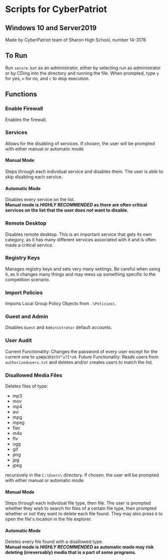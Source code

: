 # Scripts for CyberPatriot
## Windows 10 and Server2019
Made by CyberPatriot team of Sharon High School, number 14-3178
## To Run
Run `secure.bat` as an administrator, either by selecting run as administrator or by CDing into the directory and running the file. When prompted, type `y` for yes, `n` for no, and `c` to stop execution.
## Functions
### Enable Firewall
Enables the firewall.
### Services
Allows for the disabling of services. If chosen, the user will be prompted with either manual or automatic mode.
#### Manual Mode
Steps through each individual service and disables them. The user is able to skip disabling each service.
#### Automatic Mode
Disables every service on the list.  
**Manual mode is *HIGHLY RECOMMENDED* as there are often critical services on the list that the user does not want to disable.**
### Remote Desktop
Disables remote desktop. This is an important service that gets its own category, as it has many different services associated with it and is often made a critical service.
### Registry Keys
Manages registry keys and sets very many settings. Be careful when using it, as it changes many things and may mess up something specific to the competition scenario.
### Import Policies
Imports Local Group Policy Objects from `.\Policies\`.
### Guest and Admin
Disables `Guest` and `Administrator` default accounts.
### User Audit
Current Functionality: Changes the password of every user except for the current one to `q1W@e3R$t5Y^u7I*o9`.
Future Functionality: Reads users from `authorizedusers.txt` and deletes and/or creates users to match the list.
### Disallowed Media Files
Deletes files of type:
- mp3
- mov
- mp4
- avi
- mpg
- mpeg
- flac
- m4a
- flv
- ogg
- gif
- png
- jpg
- jpeg  

recursively in the `C:\Users\` directory. If chosen, the user will be prompted with either manual or automatic mode.
#### Manual Mode
Steps through each individual file type, then file. The user is prompted whether they wish to search for files of a certain file type, then prompted whether or not they want to delete each file found. They may also press `O` to open the file's location in the file explorer. 
#### Automatic Mode
Deletes every file found with a disallowed type.  
**Manual mode is *HIGHLY RECOMMENDED* as automatic mode may risk deleting (irreversably) media that is a part of some programs.**